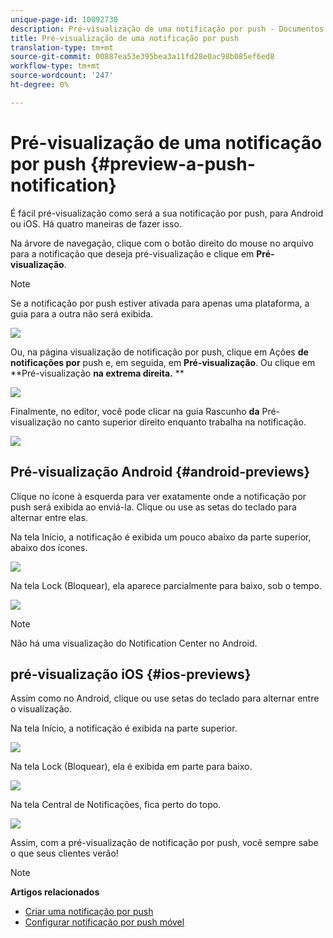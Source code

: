 ```yaml
---
unique-page-id: 10092730
description: Pré-visualização de uma notificação por push - Documentos do Marketing - Documentação do produto
title: Pré-visualização de uma notificação por push
translation-type: tm+mt
source-git-commit: 00887ea53e395bea3a11fd28e0ac98b085ef6ed8
workflow-type: tm+mt
source-wordcount: '247'
ht-degree: 0%

---
```



# Pré-visualização de uma notificação por push {#preview-a-push-notification}

É fácil pré-visualização como será a sua notificação por push, para Android ou iOS. Há quatro maneiras de fazer isso.

Na árvore de navegação, clique com o botão direito do mouse no arquivo para a notificação que deseja pré-visualização e clique em **Pré-visualização**.

>[!NOTE]
>
>Se a notificação por push estiver ativada para apenas uma plataforma, a guia para a outra não será exibida.

![](assets/image2015-9-4-9-3a52-3a27.png)

Ou, na página visualização de notificação por push, clique em Ações **de notificações por** push e, em seguida, em **Pré-visualização**. Ou clique em **Pré-visualização **na extrema direita.** **

![](assets/image2015-9-4-10-3a53-3a28.png)

Finalmente, no editor, você pode clicar na guia Rascunho **da** Pré-visualização no canto superior direito enquanto trabalha na notificação.

![](assets/image2015-9-14-15-3a55-3a26.png)

## Pré-visualização Android {#android-previews}

Clique no ícone à esquerda para ver exatamente onde a notificação por push será exibida ao enviá-la. Clique ou use as setas do teclado para alternar entre elas.

Na tela Início, a notificação é exibida um pouco abaixo da parte superior, abaixo dos ícones.

![](assets/image2015-9-17-16-3a57-3a0.png)

Na tela Lock (Bloquear), ela aparece parcialmente para baixo, sob o tempo.

![](assets/image2015-9-17-16-3a58-3a47.png)

>[!NOTE]
>
>Não há uma visualização do Notification Center no Android.

## pré-visualização iOS {#ios-previews}

Assim como no Android, clique ou use setas do teclado para alternar entre o visualização.

Na tela Início, a notificação é exibida na parte superior.

![](assets/image2015-9-17-17-3a0-3a28.png)

Na tela Lock (Bloquear), ela é exibida em parte para baixo.

![](assets/image2015-9-17-17-3a2-3a1.png)

Na tela Central de Notificações, fica perto do topo.

![](assets/image2015-9-17-17-3a3-3a15.png)

Assim, com a pré-visualização de notificação por push, você sempre sabe o que seus clientes verão!

>[!NOTE]
>
>**Artigos relacionados**
>
>* [Criar uma notificação por push](create-a-push-notification.md)
>* [Configurar notificação por push móvel](configure-mobile-push-notification.md)

>



